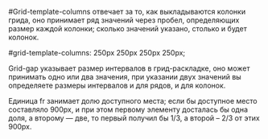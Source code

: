 #Grid-template-columns отвечает за то, как выкладываются колонки грида, оно принимает ряд значений через пробел, определяющих размер каждой колонки; сколько значений указано, столько и будет колонок.

#grid-template-columns: 250px 250px 250px 250px;

Grid-gap указывает размер интервалов в грид-раскладке, оно может принимать одно или два значения, при указании двух значений вы определяете размеры интервалов и для рядов, и для колонок.

Единица fr занимает долю доступного места; если бы доступное место составляло 900px, и при этом первому элементу досталась бы одна доля, а второму — две, то первый получил бы 1/3, а второй – 2/3 от этих 900px.
